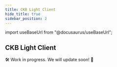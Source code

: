 ```yaml
---
title: CKB Light Client
hide_title: true
sidebar_position: 2
---
```


import useBaseUrl from "@docusaurus/useBaseUrl";

## CKB Light Client

🛠 Work in progress. We will update soon! 🚧
